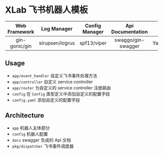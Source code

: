 # XLab 飞书机器人模板

| Web Framework | Log Manager     | Config Manager | Api Documentation  | Feishu Api Client     |
|:-------------:|:---------------:|:--------------:|:------------------:|:---------------------:|
| gin-gonic/gin | sirupsen/logrus | spf13/viper    | swaggo/gin-swagger | YasyaKarasu/feishuapi |

## Usage

- `app/event_handler` 自定义飞书事件处理方法
- `app/controller` 自定义 service controller
- `app/router` 为自定义的 service controller 注册路由
- `config` 在 `Config` 类型定义中添加自定义的配置字段
- `config.yaml` 添加自定义的配置字段

## Architecture

- `app` 机器人主体部分
- `config` 机器人配置
- `docs` swagger 生成的 Api 文档
- `pkg/dispatcher` 飞书事件调度器
